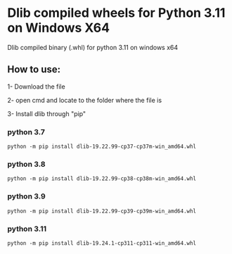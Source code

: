 # Dlib compiled wheels for Python 3.11 on Windows X64
Dlib compiled binary (.whl) for python 3.11 on windows x64

## How to use:

1- Download the file

2- open cmd and locate to the folder where the file is

3- Install dlib through "pip"
### python 3.7
```
python -m pip install dlib-19.22.99-cp37-cp37m-win_amd64.whl 
```
### python 3.8
```
python -m pip install dlib-19.22.99-cp38-cp38m-win_amd64.whl
```
### python 3.9
```
python -m pip install dlib-19.22.99-cp39-cp39m-win_amd64.whl
```
### python 3.11
```
python -m pip install dlib-19.24.1-cp311-cp311-win_amd64.whl 
```
